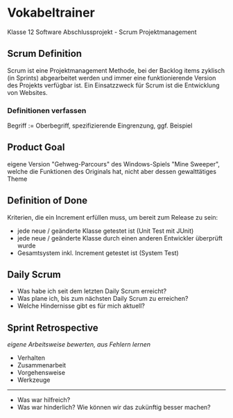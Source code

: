 # Vokabeltrainer

Klasse 12 Software Abschlussprojekt - Scrum Projektmanagement 

## Scrum Definition

Scrum ist eine Projektmanagement Methode, bei der Backlog items zyklisch (in Sprints) abgearbeitet werden und immer eine funktionierende Version des Projekts verfügbar ist. Ein Einsatzzweck für Scrum ist die Entwicklung von Websites.

### Definitionen verfassen

Begriff := Oberbegriff, spezifizierende Eingrenzung, ggf. Beispiel

## Product Goal

eigene Version "Gehweg-Parcours" des Windows-Spiels "Mine Sweeper", welche die  Funktionen des Originals hat, nicht aber dessen gewalttätiges Theme

## Definition of Done

Kriterien, die ein Increment erfüllen muss, um bereit zum Release zu sein:

- jede neue / geänderte Klasse getestet ist (Unit Test mit JUnit)
- jede neue / geänderte Klasse durch einen anderen Entwickler überprüft wurde
- Gesamtsystem inkl. Increment getestet ist (System Test)

## Daily Scrum

- Was habe ich seit dem letzten Daily Scrum erreicht?
- Was plane ich, bis zum nächsten Daily Scrum zu erreichen?
- Welche Hindernisse gibt es für mich aktuell?

## Sprint Retrospective

*eigene Arbeitsweise bewerten, aus Fehlern lernen*

- Verhalten
- Zusammenarbeit
- Vorgehensweise
- Werkzeuge

---

- Was war hilfreich?
- Was war hinderlich? Wie können wir das zukünftig besser machen?
